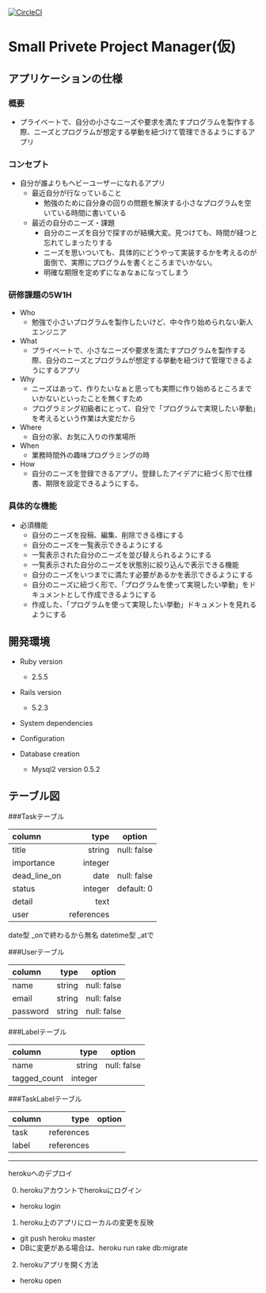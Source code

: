[![CircleCI](https://circleci.com/gh/yumayo14/el-training/tree/master.svg?style=svg)](https://circleci.com/gh/yumayo14/el-training/tree/master)

# Small Privete Project Manager(仮)

## アプリケーションの仕様

### 概要
  - プライベートで、自分の小さなニーズや要求を満たすプログラムを製作する際、ニーズとプログラムが想定する挙動を紐づけて管理できるようにするアプリ
 
### コンセプト
  - 自分が誰よりもヘビーユーザーになれるアプリ
    - 最近自分が行なっていること
      - 勉強のために自分身の回りの問題を解決する小さなプログラムを空いている時間に書いている
    - 最近の自分のニーズ・課題
      - 自分のニーズを自分で探すのが結構大変。見つけても、時間が経つと忘れてしまったりする
      - ニーズを思いついても、具体的にどうやって実装するかを考えるのが面倒で、実際にプログラムを書くところまでいかない。
      - 明確な期限を定めずになぁなぁになってしまう

### 研修課題の5W1H
- Who
  - 勉強で小さいプログラムを製作したいけど、中々作り始められない新人エンジニア
- What
  - プライベートで、小さなニーズや要求を満たすプログラムを製作する際、自分のニーズとプログラムが想定する挙動を紐づけて管理できるようにするアプリ
- Why
  - ニーズはあって、作りたいなぁと思っても実際に作り始めるところまでいかないといったことを無くすため
  - プログラミング初級者にとって、自分で「プログラムで実現したい挙動」を考えるという作業は大変だから
- Where
  - 自分の家、お気に入りの作業場所
- When
  - 業務時間外の趣味プログラミングの時
- How
  - 自分のニーズを登録できるアプリ。登録したアイデアに紐づく形で仕様書、期限を設定できるようにする。
  
### 具体的な機能
- 必須機能
  - 自分のニーズを投稿、編集、削除できる様にする
  - 自分のニーズを一覧表示できるようにする
  - 一覧表示された自分のニーズを並び替えられるようにする
  - 一覧表示された自分のニーズを状態別に絞り込んで表示できる機能
  - 自分のニーズをいつまでに満たす必要があるかを表示できるようにする
  - 自分のニーズに紐づく形で、「プログラムを使って実現したい挙動」をドキュメントとして作成できるようにする
  - 作成した、「プログラムを使って実現したい挙動」ドキュメントを見れるようにする

## 開発環境

* Ruby version
  - 2.5.5

* Rails version
  - 5.2.3
* System dependencies

* Configuration

* Database creation
  - Mysql2 version 0.5.2

## テーブル図

###Taskテーブル

|   column   |    type     |   option     |
|:-----------|------------:|:------------:|
| title      | string      | null: false  |
| importance | integer     |              |
|dead_line_on| date        | null: false  |
| status     | integer     | default: 0   |
| detail     | text        |              |
| user       | references  |              |

date型 _onで終わるから無名
datetime型  _atで

###Userテーブル

|   column   |    type     |   option     |
|:-----------|------------:|:------------:|
| name       | string      | null: false  |
| email      | string      | null: false  |
| password   | string      | null: false  |

###Labelテーブル

|   column   |    type     |   option     |
|:-----------|------------:|:------------:|
| name       | string      | null: false  |
|tagged_count| integer     |              |

###TaskLabelテーブル

|   column   |    type     |   option     |
|:-----------|------------:|:------------:|
| task       | references  |              |
| label      | references  |              |


------------------------------------------------------------------------------------------------------------------------------

herokuへのデプロイ

0. herokuアカウントでherokuにログイン
 - heroku login

1. heroku上のアプリにローカルの変更を反映
 - git push heroku master
 - DBに変更がある場合は、heroku run rake db:migrate

2. herokuアプリを開く方法
 - heroku open
